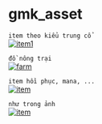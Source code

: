 # gmk_asset

```item theo kiểu trung cổ```  
[![item1](item/1.png)](https://alexs-assets.itch.io/16x16-rpg-item-pack-2)  

```đồ nông trại```  
[![farm](item/farm.png)](https://jordizzle.itch.io/farming-game-asset-pack-1)  
  
  ```item hồi phục, mana, ...```  
  [![item](item/item2.png)](https://sivk.itch.io/free-consumable-items-16x16)  
  
  ```như trong ảnh```  
  [![item](item/item3.png)](https://grafxkid.itch.io/mini-fx-items-ui)  
  
  

